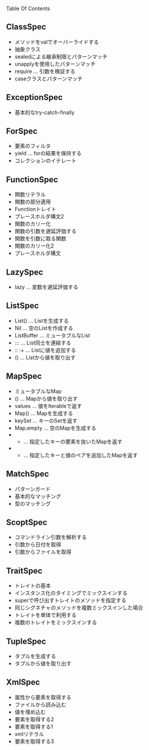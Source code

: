 Table Of Contents


## ClassSpec

+ メソッドをvalでオーバーライドする
+ 抽象クラス
+ sealedによる継承制限とパターンマッチ
+ unapplyを使用したパターンマッチ
+ require ... 引数を検証する
+ caseクラスとパターンマッチ

## ExceptionSpec

+ 基本的なtry-catch-finally

## ForSpec

+ 要素のフィルタ
+ yield ... forの結果を保持する
+ コレクションのイテレート

## FunctionSpec

+ 関数リテラル
+ 関数の部分適用
+ Functionトレイト
+ プレースホルダ構文2
+ 関数のカリー化
+ 関数の引数を遅延評価する
+ 関数を引数に取る関数
+ 関数のカリー化2
+ プレースホルダ構文

## LazySpec

+ lazy ... 変数を遅延評価する

## ListSpec

+ List() ... Listを生成する
+ Nil ... 空のListを作成する
+ ListBuffer ... ミュータブルなList
+ ::: ... List同士を連結する
+ :: :+ ... Listに値を追加する
+ () ... Listから値を取り出す

## MapSpec

+ ミュータブルなMap
+ () ... Mapから値を取り出す
+ values ... 値をIterableで返す
+ Map() ... Mapを生成する
+ keySet ... キーのSetを返す
+ Map.empty ... 空のMapを生成する
+ - ... 指定したキーの要素を抜いたMapを返す
+ + ... 指定したキーと値のペアを追加したMapを返す

## MatchSpec

+ パターンガード
+ 基本的なマッチング
+ 型のマッチング

## ScoptSpec

+ コマンドライン引数を解析する
+ 引数から日付を取得
+ 引数からファイルを取得

## TraitSpec

+ トレイトの基本
+ インスタンス化のタイミングでミックスインする
+ superで呼び出すトレイトのメソッドを指定する
+ 同じシグネチャのメソッドを複数ミックスインした場合
+ トレイトを単体で利用する
+ 複数のトレイトをミックスインする

## TupleSpec

+ タプルを生成する
+ タプルから値を取り出す

## XmlSpec

+ 属性から要素を取得する
+ ファイルから読み込む
+ 値を埋め込む
+ 要素を取得する2
+ 要素を取得する1
+ xmlリテラル
+ 要素を取得する3
